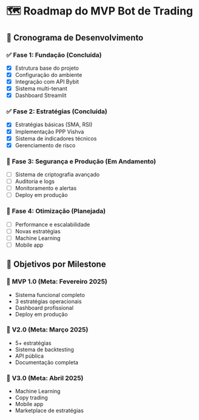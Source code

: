 # 🗺️ Roadmap do MVP Bot de Trading

## 📅 **Cronograma de Desenvolvimento**

### ✅ **Fase 1: Fundação (Concluída)**
- [x] Estrutura base do projeto
- [x] Configuração do ambiente
- [x] Integração com API Bybit
- [x] Sistema multi-tenant
- [x] Dashboard Streamlit

### ✅ **Fase 2: Estratégias (Concluída)**
- [x] Estratégias básicas (SMA, RSI)
- [x] Implementação PPP Vishva
- [x] Sistema de indicadores técnicos
- [x] Gerenciamento de risco

### 🔄 **Fase 3: Segurança e Produção (Em Andamento)**
- [ ] Sistema de criptografia avançado
- [ ] Auditoria e logs
- [ ] Monitoramento e alertas
- [ ] Deploy em produção

### 🔮 **Fase 4: Otimização (Planejada)**
- [ ] Performance e escalabilidade
- [ ] Novas estratégias
- [ ] Machine Learning
- [ ] Mobile app

## 🎯 **Objetivos por Milestone**

### 🏁 **MVP 1.0 (Meta: Fevereiro 2025)**
- Sistema funcional completo
- 3 estratégias operacionais
- Dashboard profissional
- Deploy em produção

### 🚀 **V2.0 (Meta: Março 2025)**
- 5+ estratégias
- Sistema de backtesting
- API pública
- Documentação completa

### 🌟 **V3.0 (Meta: Abril 2025)**
- Machine Learning
- Copy trading
- Mobile app
- Marketplace de estratégias


